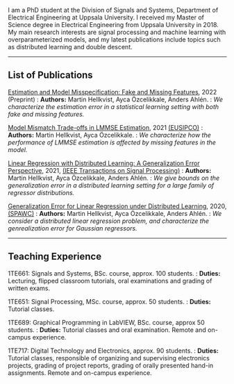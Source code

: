 I am a PhD student at the Division of Signals and Systems,
Department of Electrical Engineering at Uppsala University. 
I received my Master of Science degree in Electrical Engineering from Uppsala University in 2018.
My main research interests are signal processing and machine learning with overparameterized models,
and my latest publications include topics such as distributed learning and double descent.

---
## List of Publications

<a href="https://arxiv.org/abs/2203.03398" target="_blank">Estimation and Model Misspecification: Fake and Missing Features</a>, 2022 (Preprint)
: **Authors:** Martin Hellkvist, Ayca Özcelikkale, Anders Ahlén.
: *We characterize the estimation error in a statistical learning setting with both fake and missing features.*

<a href="https://arxiv.org/abs/2105.11964" target="_blank">Model Mismatch Trade-offs in LMMSE Estimation</a>, 2021 <a href="https://eusipco2021.org/" target="_blank">(EUSIPCO)</a>
: **Authors:** Martin Hellkvist, Ayca Özcelikkale.
: *We characterize how the performance of LMMSE estimation is affected by missing features in the model.*

<a href="https://arxiv.org/abs/2101.09001" target="_blank">Linear Regression with Distributed Learning: A Generalization Error Perspective</a>, 2021, <a href="https://ieeexplore.ieee.org/document/9520293" target="_blank">(IEEE Transactions on Signal Processing)</a>
: **Authors:** Martin Hellkvist, Ayca Özcelikkale, Anders Ahlén.
: *We give bounds on the generalization error in a distributed learning setting for a large family of regressor distributions.*

<a href="https://arxiv.org/abs/2004.14637" target="_blank">Generalization Error for Linear Regression under Distributed Learning</a>, 2020, <a href="https://spawc2020.netlify.app/" target="_blank">(SPAWC)</a> 
: **Authors:** Martin Hellkvist, Ayca Özcelikkale, Anders Ahlén.
: *We consider a distributed linear regression problem, and characterize the genrealization error for Gaussian regressors.*

 
<!-- Publication item template
    [Title](https://arxiv.org/abs/), yyyy, ([Journal/Conf/Preprint]())
    : **Authors:** 
    : one-line-abstract. 
-->
<!-- 
    <a href="" target="_blank"></a> 
-->

---
## Teaching Experience

1TE661: Signals and Systems, BSc. course, approx. 100 students.
: **Duties:** Lecturing, flipped classroom tutorials, oral examinations and grading of written exams.

1TE651: Signal Processing, MSc. course, approx. 50 students.
: **Duties:** Tutorial classes.

1TE689: Graphical Programming in LabVIEW, BSc. course, approx 50 students.
: **Duties:** Tutorial classes and oral examination. Remote and on-campus experience.

1TE717: Digital Technology and Electronics, approx. 90 students.
: **Duties:** Tutorial classes, responsible of organizing and supervising electronics projects, grading of project reports, grading of orally presented hand-in assignments. Remote and on-campus experience.